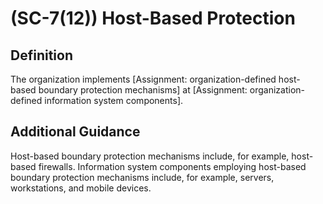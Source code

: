 
# (SC-7(12)) Host-Based Protection

## Definition

The organization implements [Assignment: organization-defined host-based boundary protection mechanisms] at [Assignment: organization-defined information system components].

## Additional Guidance

Host-based boundary protection mechanisms include, for example, host-based firewalls. Information system components employing host-based boundary protection mechanisms include, for example, servers, workstations, and mobile devices.
